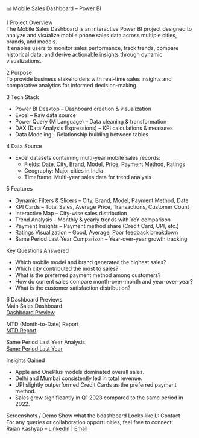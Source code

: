 📊 Mobile Sales Dashboard – Power BI  

1 Project Overview  
The Mobile Sales Dashboard is an interactive Power BI project designed to analyze and visualize mobile phone sales data across multiple cities, brands, and models.  
It enables users to monitor sales performance, track trends, compare historical data, and derive actionable insights through dynamic visualizations.  

2 Purpose  
To provide business stakeholders with real-time sales insights and comparative analytics for informed decision-making.  

3 Tech Stack  
- Power BI Desktop – Dashboard creation & visualization  
- Excel – Raw data source  
- Power Query (M Language) – Data cleaning & transformation  
- DAX (Data Analysis Expressions) – KPI calculations & measures  
- Data Modeling – Relationship building between tables  

4 Data Source  
- Excel datasets containing multi-year mobile sales records:  
  - Fields: Date, City, Brand, Model, Price, Payment Method, Ratings  
  - Geography: Major cities in India  
  - Timeframe: Multi-year sales data for trend analysis  

5 Features  
- Dynamic Filters & Slicers – City, Brand, Model, Payment Method, Date  
- KPI Cards – Total Sales, Average Price, Transactions, Customer Count  
- Interactive Map – City-wise sales distribution  
- Trend Analysis – Monthly & yearly trends with YoY comparison  
- Payment Insights – Payment method share (Credit Card, UPI, etc.)  
- Ratings Visualization – Good, Average, Poor feedback breakdown  
- Same Period Last Year Comparison – Year-over-year growth tracking  

Key Questions Answered  
- Which mobile model and brand generated the highest sales?  
- Which city contributed the most to sales?  
- What is the preferred payment method among customers?  
- How do current sales compare month-over-month and year-over-year?  
- What is the customer satisfaction distribution?  

6 Dashboard Previews  
Main Sales Dashboard  
[Dashboard Preview](Mobile%20Sales%20Dashboard.png)  

MTD (Month-to-Date) Report  
[MTD Report](MTD%20report.png)  

Same Period Last Year Analysis  
[Same Period Last Year](Same%20Period%20Last%20Year.png)  

Insights Gained  
- Apple and OnePlus models dominated overall sales.  
- Delhi and Mumbai consistently led in total revenue.  
- UPI slightly outperformed Credit Cards as the preferred payment method.  
- Sales grew significantly in Q1 2023 compared to the same period in 2022.

Screenshots / Demo 
Show what the bdashboard Looks like L:
Contact  
For any queries or collaboration opportunities, feel free to connect:  
Rajan Kashyap – [LinkedIn](linkedin.com/in/rajan-kashyap-ab7ba333b) | [Email](rajankashyaplucky@gmail.com)  
